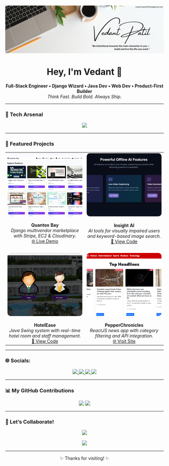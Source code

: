 <!-- Banner -->
<p align="center">
  <img src="profilebg.png" alt="Vedant Patil Banner" />
</p>

<!-- Intro -->
<h1 align="center">Hey, I'm Vedant 👋</h1>
<p align="center">
  <strong>Full-Stack Engineer • Django Wizard • Java Dev • Web Dev • Product-First Builder</strong><br>
  <em>Think Fast. Build Bold. Always Ship.</em>
</p>

---

<!-- Tech Stack -->
### 🧠 Tech Arsenal
<p align="center">
  <img src="https://skillicons.dev/icons?i=django,python,java,js,react,mysql,postgres,docker,aws,html,css,git,tailwind" />
</p>

---

<!-- Projects Showcase -->
### 🚀 Featured Projects

<p align="center">
  <table>
    <tr>
      <td align="center" width="50%">
        <img src="quantoxbay.png" alt="Quantox Bay" width="100%" height="200px" style="object-fit: cover; border-radius: 10px;" /><br><br>
        <strong>Quantox Bay</strong><br>
        <em>Django multivendor marketplace with Stripe, EC2 & Cloudinary.</em><br>
        <a href="https://quantoxbay.onrender.com">🌐 Live Demo</a>
      </td>
      <td align="center" width="50%">
        <img src="insightai.jpeg" alt="Insight AI" width="100%" height="200px" style="object-fit: cover; border-radius: 10px;" /><br><br>
        <strong>Insight AI</strong><br>
        <em>AI tools for visually impaired users and keyword-based image search.</em><br>
        <a href="https://github.com/vedantmpatil/Insight-AI">📂 View Code</a>
      </td>
    </tr>
    <tr><td colspan="2"><br></td></tr>
    <tr>
      <td align="center" width="50%">
        <img src="hotelease.png" alt="HotelEase" width="100%" height="200px" style="object-fit: cover; border-radius: 10px;" /><br><br>
        <strong>HotelEase</strong><br>
        <em>Java Swing system with real-time hotel room and staff management.</em><br>
        <a href="https://github.com/vedantmpatil/Hotel-Management-System-">📂 View Code</a>
      </td>
      <td align="center" width="50%">
        <img src="pepperchronicles.png" alt="PepperChronicles" width="100%" height="200px" style="object-fit: cover; border-radius: 10px;" /><br><br>
        <strong>PepperChronicles</strong><br>
        <em>ReactJS news app with category filtering and API integration.</em><br>
        <a href="https://pepperchronicles.netlify.app/">🌐 Visit Site</a>
      </td>
    </tr>
  </table>
</p>

---

<!-- Socials -->
### 🌐 Socials:
<p align="center">
  <a href="https://instagram.com/vedantpatilofficial">
    <img src="https://img.shields.io/badge/Instagram-E4405F?style=for-the-badge&logo=instagram&logoColor=white" />
  </a>
  <a href="https://www.linkedin.com/in/vedant-patil-389b862a6/">
    <img src="https://img.shields.io/badge/LinkedIn-0077B5?style=for-the-badge&logo=linkedin&logoColor=white" />
  </a>
  <a href="https://wa.me/917721837807">
    <img src="https://img.shields.io/badge/WhatsApp-25D366?style=for-the-badge&logo=whatsapp&logoColor=white" />
  </a>
  <a href="mailto:vedantmpatilofficial@gmail.com">
    <img src="https://img.shields.io/badge/Gmail-D14836?style=for-the-badge&logo=gmail&logoColor=white" />
  </a>
</p>

---

<!-- Contributions Count -->
### 📊 My GitHub Contributions

<p align="center">
  <img src="https://github-readme-streak-stats.herokuapp.com/?user=vedantmpatil&theme=tokyonight&hide_border=true" />
  <img src="https://github-readme-stats.vercel.app/api?username=vedantmpatil&show_icons=true&theme=tokyonight&hide_border=true&count_private=true" />
</p>



---

<!-- Collaborate -->
### 🤝 Let’s Collaborate!
<p align="center">
  <img src="https://readme-typing-svg.herokuapp.com?font=Fira+Code&weight=600&size=22&pause=1000&center=true&vCenter=true&multiline=true&width=700&height=70&lines=Open+to+collaborate+on+bold+ideas+%F0%9F%92%A1;Let%E2%80%99s+build+tech+that+actually+matters+%F0%9F%93%B1" />
</p>

<p align="center">
   <a href="mailto:vedantmpatilofficial@gmail.com">
    <img src="https://img.shields.io/badge/Gmail-D14836?style=for-the-badge&logo=gmail&logoColor=white" />
  </a>
</p>

---

<p align="center">✨ Thanks for visiting! ✨</p>
